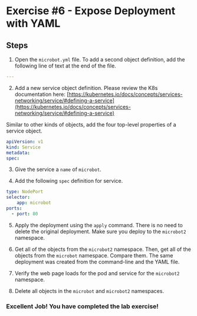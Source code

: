 # Exercise #6 - Expose Deployment with YAML

## Steps

1. Open the `microbot.yml` file. To add a second object definition, add the following line of text at the end of the file.

```yaml
---
```

2. Add a new service object definition. Please review the K8s documentation here: [https://kubernetes.io/docs/concepts/services-networking/service/#defining-a-service](https://kubernetes.io/docs/concepts/services-networking/service/#defining-a-service)

Similar to other kinds of objects, add the four top-level properties of a service object.

```yaml
apiVersion: v1
kind: Service
metadata:
spec:
```

3. Give the service a `name` of `microbot`.

4. Add the following `spec` definition for service.

```yaml
type: NodePort
selector:
    app: microbot
ports:
  - port: 80
```

5. Apply the deployment using the `apply` command. There is no need to delete the original deployment. Make sure you deploy to the `microbot2` namespace.

6. Get all of the objects from the `microbot2` namespace. Then, get all of the objects from the `microbot` namespace. Compare them. The same deployment was created from the command-line and the YAML file.

7. Verify the web page loads for the pod and service for the `microbot2` namespace.

8. Delete all objects in the `microbot` and `microbot2` namespaces.

### Excellent Job! You have completed the lab exercise!